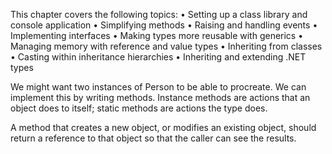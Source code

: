 This chapter covers the following topics:
• Setting up a class library and console application
• Simplifying methods
• Raising and handling events
• Implementing interfaces
• Making types more reusable with generics
• Managing memory with reference and value types
• Inheriting from classes
• Casting within inheritance hierarchies
• Inheriting and extending .NET types


We might want two instances of Person to be able to procreate. We can implement this by writing methods. Instance methods are actions that an object does to itself; static methods are actions the type does. 

A method that creates a new object, or modifies an existing object, should return a reference to that object so that the caller can see the results.